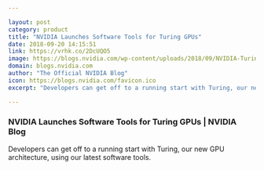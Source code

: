 ```yaml
---

layout: post
category: product
title: "NVIDIA Launches Software Tools for Turing GPUs"
date: 2018-09-20 14:15:51
link: https://vrhk.co/2DcUQO5
image: https://blogs.nvidia.com/wp-content/uploads/2018/09/NVIDIA-Turing-Architecture.png
domain: blogs.nvidia.com
author: "The Official NVIDIA Blog"
icon: https://blogs.nvidia.com/favicon.ico
excerpt: "Developers can get off to a running start with Turing, our new GPU architecture, using our latest software tools."

---
```


### NVIDIA Launches Software Tools for Turing GPUs | NVIDIA Blog

Developers can get off to a running start with Turing, our new GPU architecture, using our latest software tools.
